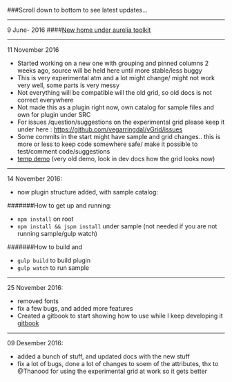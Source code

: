 ###Scroll down to bottom to see latest updates...

---

9 June- 2016
####[New home under aurelia toolkit](https://github.com/aurelia-ui-toolkits/aurelia-v-grid)

---

11 November 2016

* Started working on a new one with grouping and pinned columns 2 weeks ago, source will be held here until more stable/less buggy
* This is very experimental atm and a lot might change/ might not work very well, some parts is very messy
* Not everything will be compatible will the old grid, so old docs is not correct everywhere
* Not made this as a plugin right now, own catalog for sample files and own for plugin under SRC
* For issues /question/suggestions on the experimental grid please keep it under here : https://github.com/vegarringdal/vGrid/issues
* Some commits in the start might have sample and grid changes.. this is more or less to keep code somewhere safe/ make it possible to test/comment code/suggestions
* [temp demo](http://vegarringdal.github.io/vGrid/) (very old demo, look in dev docs how the grid looks now)

---

14 November 2016:

* now plugin structure added, with sample catalog:

#######How to get up and running:
* ```npm install``` on root
* ```npm install && jspm install``` under sample (not needed if you are not running sample/gulp watch)

#######How to build and 
* ```gulp build``` to build plugin
* ```gulp watch``` to run sample

---

25 November 2016:

* removed fonts
* fix a few bugs, and added more features
* Created a gitbook to start showing how to use while I keep developing it [gitbook](https://www.gitbook.com/book/vegarringdal/dev-rebuild/details)

---

09 Desember 2016:

* added a bunch of stuff, and updated docs with the new stuff
* fix a lot of bugs, done a lot of changes to soem of the attributes, thx to @Thanood for using the experimental grid at work so it gets better
